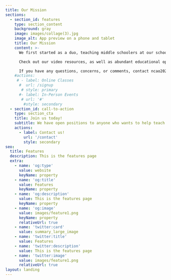 ```yaml
---
title: Our Mission
sections:
  - section_id: features
    type: section_content
    background: gray
    image: images/collage(3).jpg
    image_alt: App preview on a phone and tablet
    title: Our Mission
    content: >-
      We first started as a duo, teaching middle schoolers at our school. The rising demand in computer science jobs, and the importance of STEM proficiency in a modern society is why we wanted to ensure younger individuals of our generation have the capacity to appreciate sciences and engineering. 

      Check out our video resources, as well as abundant educational oppotunities we display on our site. Our curriculum spans from programming microcontrollers, to ethical hacking!

      If you have any questions, concerns, or comments, contact ncao2023@chadwickschool.org, or atsuboi2024@chadwickschool.org.
    #actions:
     # - label: Online Classes
      #  url: /signup
       # style: primary
      #- label: In-Person Events
       # url: '#'
        #style: secondary
  - section_id: call-to-action
    type: section_cta
    title: Join us today!
    subtitle: We have open positions to anyone who wants to help teach students, develop the curriculum, and plan events!
    actions:
      - label: Contact us!
        url: '/contact'
        style: secondary
seo:
  title: Features
  description: This is the features page
  extra:
    - name: 'og:type'
      value: website
      keyName: property
    - name: 'og:title'
      value: Features
      keyName: property
    - name: 'og:description'
      value: This is the features page
      keyName: property
    - name: 'og:image'
      value: images/feature1.png
      keyName: property
      relativeUrl: true
    - name: 'twitter:card'
      value: summary_large_image
    - name: 'twitter:title'
      value: Features
    - name: 'twitter:description'
      value: This is the features page
    - name: 'twitter:image'
      value: images/feature1.png
      relativeUrl: true
layout: landing
---
```

